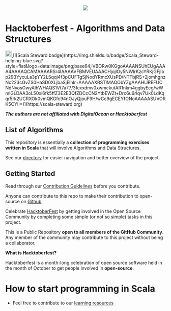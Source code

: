 <!-- Logo -->
<div align="center">
  <a href="https://www.scala-lang.org/">
    <img src="https://eventil.s3.amazonaws.com/uploads/group/avatar/682/medium_scala-logo.png">
  </a>
</div>

# Hacktoberfest - Algorithms and Data Structures

<a href="https://github.com/sentenza/hacktoberfest-scala-algorithms/blob/master/CONTRIBUTING.md">
    <img src="https://img.shields.io/static/v1.svg?label=Contributions&message=Welcome&color=0059b3&style=flat-square" height="20" alt="Contributions Welcome">
</a> 
[![Scala Steward badge](https://img.shields.io/badge/Scala_Steward-helping-blue.svg?style=flat&logo=data:image/png;base64,iVBORw0KGgoAAAANSUhEUgAAAA4AAAAQCAMAAAARSr4IAAAAVFBMVEUAAACHjojlOy5NWlrKzcYRKjGFjIbp293YycuLa3pYY2LSqql4f3pCUFTgSjNodYRmcXUsPD/NTTbjRS+2jomhgnzNc223cGvZS0HaSD0XLjbaSjElhIr+AAAAAXRSTlMAQObYZgAAAHlJREFUCNdNyosOwyAIhWHAQS1Vt7a77/3fcxxdmv0xwmckutAR1nkm4ggbyEcg/wWmlGLDAA3oL50xi6fk5ffZ3E2E3QfZDCcCN2YtbEWZt+Drc6u6rlqv7Uk0LdKqqr5rk2UCRXOk0vmQKGfc94nOJyQjouF9H/wCc9gECEYfONoAAAAASUVORK5CYII=)](https://scala-steward.org)

**_The authors are not affiliated with DigitalOcean or Hacktoberfest_**

## List of Algorithms

This repository is essentially a **collection of programming exercises written in Scala** that will involve Algorithms
and Data Structures.

See our [directory](DIRECTORY.md) for easier navigation and better overview of the project.

## Getting Started

Read through our [Contribution Guidelines](CONTRIBUTING.md) before you contribute.

Anyone can contribute to this repo to make their contribution to open-source on [Github][github]

Celebrate <a href="https://hacktoberfest.digitalocean.com/" target="_blank">HacktoberFest</a> by getting involved in the
Open Source Community by completing some simple (or not so simple) tasks in this project.

This is a Public Repository **open to all members of the GitHub Community**. Any member of the community may contribute
to this project without being a collaborator.

**What is Hacktoberfest?**

Hacktoberfest is a month-long celebration of open source software held in the month of October to get people involved
in **open-source**.

# How to start programming in Scala

- Feel free to contribute to our [learning resources](docs/learning_resources.md)

[github]: https://github.com

